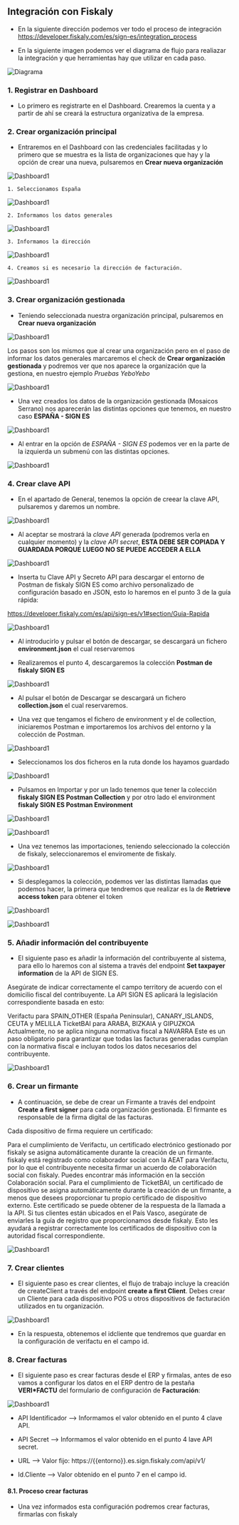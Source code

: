 ## Integración con Fiskaly

- En la siguiente dirección podemos ver todo el proceso de integración https://developer.fiskaly.com/es/sign-es/integration_process

- En la siguiente imagen podemos ver el diagrama de flujo para realiazar la integración y que herramientas hay que utilizar en cada paso.

![Diagrama](img/diagrama.png)

### 1. Registrar en Dashboard
- Lo primero es registrarte en el Dashboard. Crearemos la cuenta y a partir de ahí se creará la estructura organizativa de la empresa.

### 2. Crear organización principal

- Entraremos en el Dashboard con las credenciales facilitadas y lo primero que se muestra es la lista de organizaciones que hay y la opción de crear una nueva, pulsaremos en **Crear nueva organización**

![Dashboard1](img/fiskaly0.png)

    1. Seleccionamos España


![Dashboard1](img/fiskaly0-1.png)

    2. Informamos los datos generales

![Dashboard1](img/fiskaly0-2.png)

    3. Informamos la dirección

![Dashboard1](img/fiskaly0-3.png)

    4. Creamos si es necesario la dirección de facturación.

![Dashboard1](img/fiskaly0-4.png)


### 3. Crear organización gestionada
- Teniendo seleccionada nuestra organización principal, pulsaremos en **Crear nueva organización** 

![Dashboard1](img/fiskaly5.png)

Los pasos son los mismos que al crear una organización pero en el paso de informar los datos generales marcaremos el check de **Crear organización gestionada** y podremos ver que nos aparece la organización que la gestiona, en nuestro ejemplo *Pruebas YeboYebo*

![Dashboard1](img/fiskaly6.png)

- Una vez creados los datos de la organización gestionada (Mosaicos Serrano) nos aparecerán las distintas opciones que tenemos, en nuestro caso **ESPAÑA - SIGN ES**

![Dashboard1](img/fiskaly1.png)

- Al entrar en la opción de *ESPAÑA - SIGN ES* podemos ver en la parte de la izquierda un submenú con las distintas opciones.

![Dashboard1](img/fiskaly2.png)


### 4. Crear clave API
- En el apartado de General, tenemos la opción de creear la clave API, pulsaremos y daremos un nombre.

![Dashboard1](img/fiskaly3.png)


- Al aceptar se mostrará la *clave API* generada (podremos verla en cualquier momento) y la *clave API secret*, **ESTA DEBE SER COPIADA Y GUARDADA PORQUE LUEGO NO SE PUEDE ACCEDER A ELLA**

![Dashboard1](img/fiskaly4.png)

- Inserta tu Clave API y Secreto API para descargar el entorno de Postman de fiskaly SIGN ES como archivo personalizado de configuración basado en JSON, esto lo haremos en el punto 3 de la guía rápida:

https://developer.fiskaly.com/es/api/sign-es/v1#section/Guia-Rapida


![Dashboard1](img/fiskaly7.png)


- Al introducirlo y pulsar el botón de descargar, se descargará un fichero **environment.json** el cual reservaremos


- Realizaremos el punto 4, descargaremos la colección **Postman de fiskaly SIGN ES**

![Dashboard1](img/fiskaly8.png)

- Al pulsar el botón de Descargar se descargará un fichero **collection.json** el cual reservaremos.

- Una vez que tengamos el fichero de environment y el de collection, iniciaremos Postman e importaremos los archivos del entorno y la colección de Postman.

![Dashboard1](img/fiskaly9.png)

- Seleccionamos los dos ficheros en la ruta donde los hayamos guardado


![Dashboard1](img/fiskaly10.png)

- Pulsamos en Importar y por un lado tenemos que tener la colección **fiskaly SIGN ES Postman Collection** y por otro lado el environment **fiskaly SIGN ES Postman Environment**

![Dashboard1](img/fiskaly12.png)

![Dashboard1](img/fiskaly13.png)


- Una vez tenemos las importaciones, teniendo seleccionado la colección de fiskaly, seleccionaremos el enviromente de fiskaly.

![Dashboard1](img/fiskaly14.png)

- Si desplegamos la colección, podemos ver las distintas llamadas que podemos hacer, la primera que tendremos que realizar es la de **Retrieve access token** para obtener el token

![Dashboard1](img/fiskaly17.png)

![Dashboard1](img/fiskaly18.png)

### 5. Añadir información del contribuyente

- El siguiente paso es añadir la información del contribuyente al sistema, para ello lo haremos con al sistema a través del endpoint **Set taxpayer information** de la API de SIGN ES.

Asegúrate de indicar correctamente el campo territory de acuerdo con el domicilio fiscal del contribuyente. La API SIGN ES aplicará la legislación correspondiente basada en esto:

Verifactu para SPAIN_OTHER (España Peninsular), CANARY_ISLANDS, CEUTA y MELILLA
TicketBAI para ARABA, BIZKAIA y GIPUZKOA
Actualmente, no se aplica ninguna normativa fiscal a NAVARRA
Este es un paso obligatorio para garantizar que todas las facturas generadas cumplan con la normativa fiscal e incluyan todos los datos necesarios del contribuyente.

![Dashboard1](img/fiskaly19.png)

### 6. Crear un firmante

- A continuación, se debe de crear un Firmante a través del endpoint **Create a first signer** para cada organización gestionada. El firmante es responsable de la firma digital de las facturas.

Cada dispositivo de firma requiere un certificado:

Para el cumplimiento de Verifactu, un certificado electrónico gestionado por fiskaly se asigna automáticamente durante la creación de un firmante. fiskaly está registrado como colaborador social con la AEAT para Verifactu, por lo que el contribuyente necesita firmar un acuerdo de colaboración social con fiskaly. Puedes encontrar más información en la sección Colaboración social.
Para el cumplimiento de TicketBAI, un certificado de dispositivo se asigna automáticamente durante la creación de un firmante, a menos que desees proporcionar tu propio certificado de dispositivo externo. Este certificado se puede obtener de la respuesta de la llamada a la API. Si tus clientes están ubicados en el País Vasco, asegúrate de enviarles la guía de registro que proporcionamos desde fiskaly. Esto les ayudará a registrar correctamente los certificados de dispositivo con la autoridad fiscal correspondiente.


![Dashboard1](img/fiskaly20.png)

### 7. Crear clientes

- El siguiente paso es crear clientes, el flujo de trabajo incluye la creación de createClient a través del endpoint **create a first Client**. Debes crear un Cliente para cada dispositivo POS u otros dispositivos de facturación utilizados en tu organización.


![Dashboard1](img/fiskaly21.png)


- En la respuesta, obtenemos el idcliente que tendremos que guardar en la configuración de verifactu en el campo id.



### 8. Crear facturas

- El siguiente paso es crear facturas desde el ERP y firmalas, antes de eso vamos a configurar los datos en el ERP dentro de la pestaña **VERI*FACTU** del formulario de configuración de **Facturación**:

![Dashboard1](img/fiskaly22.png)

* API Identificador --> Informamos el valor obtenido en el punto 4 clave API.

* API Secret --> Informamos el valor obtenido en el punto 4 lave API secret.

* URL --> Valor fijo: https://{{entorno}}.es.sign.fiskaly.com/api/v1/

* Id.Cliente --> Valor obtenido en el punto 7 en el campo id.

#### 8.1. Proceso crear facturas 

- Una vez informados esta configuración podremos crear facturas, firmarlas con fiskaly

